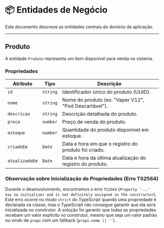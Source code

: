 # 📦 Entidades de Negócio

Este documento descreve as entidades centrais do domínio da aplicação.

---

## Produto

A entidade `Produto` representa um item disponível para venda no sistema.

### Propriedades

| Atributo       | Tipo     | Descrição                                                 |
|----------------|----------|-----------------------------------------------------------|
| `id`           | `string` | Identificador único do produto (UUID).                    |
| `nome`         | `string` | Nome do produto (ex: "Vaper V12", "Pod Descartável").   |
| `descricao`    | `string` | Descrição detalhada do produto.                           |
| `preco`        | `number` | Preço de venda do produto.                                |
| `estoque`      | `number` | Quantidade do produto disponível em estoque.              |
| `criadoEm`     | `Date`   | Data e hora em que o registro do produto foi criado.      |
| `atualizadoEm` | `Date`   | Data e hora da última atualização do registro do produto. |

### Observação sobre Inicialização de Propriedades (Erro TS2564)

Durante o desenvolvimento, encontramos o erro `TS2564` (`Property '...' has no initializer and is not definitely assigned in the constructor`). Este erro ocorre no modo `strict` do TypeScript quando uma propriedade é declarada na classe, mas o TypeScript não consegue garantir que ela será inicializada no construtor. A solução foi garantir que todas as propriedades recebam um valor explícito no construtor, mesmo que seja um valor padrão ou vindo de `props` com um fallback (`props.nome || ''`).
